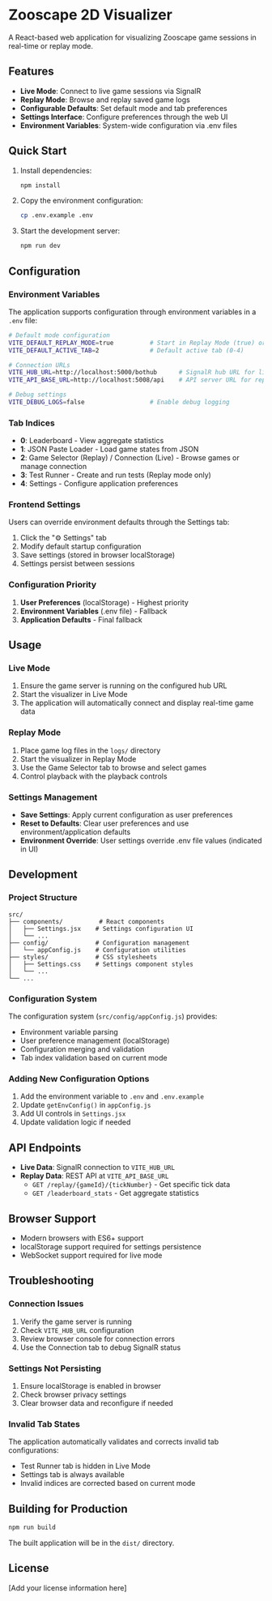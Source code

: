 # Zooscape 2D Visualizer

A React-based web application for visualizing Zooscape game sessions in real-time or replay mode.

## Features

- **Live Mode**: Connect to live game sessions via SignalR
- **Replay Mode**: Browse and replay saved game logs
- **Configurable Defaults**: Set default mode and tab preferences
- **Settings Interface**: Configure preferences through the web UI
- **Environment Variables**: System-wide configuration via .env files

## Quick Start

1. Install dependencies:

   ```bash
   npm install
   ```

2. Copy the environment configuration:

   ```bash
   cp .env.example .env
   ```

3. Start the development server:
   ```bash
   npm run dev
   ```

## Configuration

### Environment Variables

The application supports configuration through environment variables in a `.env` file:

```bash
# Default mode configuration
VITE_DEFAULT_REPLAY_MODE=true          # Start in Replay Mode (true) or Live Mode (false)
VITE_DEFAULT_ACTIVE_TAB=2              # Default active tab (0-4)

# Connection URLs
VITE_HUB_URL=http://localhost:5000/bothub      # SignalR hub URL for live mode
VITE_API_BASE_URL=http://localhost:5008/api    # API server URL for replay data

# Debug settings
VITE_DEBUG_LOGS=false                  # Enable debug logging
```

### Tab Indices

- **0**: Leaderboard - View aggregate statistics
- **1**: JSON Paste Loader - Load game states from JSON
- **2**: Game Selector (Replay) / Connection (Live) - Browse games or manage connection
- **3**: Test Runner - Create and run tests (Replay mode only)
- **4**: Settings - Configure application preferences

### Frontend Settings

Users can override environment defaults through the Settings tab:

1. Click the "⚙️ Settings" tab
2. Modify default startup configuration
3. Save settings (stored in browser localStorage)
4. Settings persist between sessions

### Configuration Priority

1. **User Preferences** (localStorage) - Highest priority
2. **Environment Variables** (.env file) - Fallback
3. **Application Defaults** - Final fallback

## Usage

### Live Mode

1. Ensure the game server is running on the configured hub URL
2. Start the visualizer in Live Mode
3. The application will automatically connect and display real-time game data

### Replay Mode

1. Place game log files in the `logs/` directory
2. Start the visualizer in Replay Mode
3. Use the Game Selector tab to browse and select games
4. Control playback with the playback controls

### Settings Management

- **Save Settings**: Apply current configuration as user preferences
- **Reset to Defaults**: Clear user preferences and use environment/application defaults
- **Environment Override**: User settings override .env file values (indicated in UI)

## Development

### Project Structure

```
src/
├── components/          # React components
│   ├── Settings.jsx    # Settings configuration UI
│   └── ...
├── config/             # Configuration management
│   └── appConfig.js    # Configuration utilities
├── styles/             # CSS stylesheets
│   ├── Settings.css    # Settings component styles
│   └── ...
└── ...
```

### Configuration System

The configuration system (`src/config/appConfig.js`) provides:

- Environment variable parsing
- User preference management (localStorage)
- Configuration merging and validation
- Tab index validation based on current mode

### Adding New Configuration Options

1. Add the environment variable to `.env` and `.env.example`
2. Update `getEnvConfig()` in `appConfig.js`
3. Add UI controls in `Settings.jsx`
4. Update validation logic if needed

## API Endpoints

- **Live Data**: SignalR connection to `VITE_HUB_URL`
- **Replay Data**: REST API at `VITE_API_BASE_URL`
  - `GET /replay/{gameId}/{tickNumber}` - Get specific tick data
  - `GET /leaderboard_stats` - Get aggregate statistics

## Browser Support

- Modern browsers with ES6+ support
- localStorage support required for settings persistence
- WebSocket support required for live mode

## Troubleshooting

### Connection Issues

1. Verify the game server is running
2. Check `VITE_HUB_URL` configuration
3. Review browser console for connection errors
4. Use the Connection tab to debug SignalR status

### Settings Not Persisting

1. Ensure localStorage is enabled in browser
2. Check browser privacy settings
3. Clear browser data and reconfigure if needed

### Invalid Tab States

The application automatically validates and corrects invalid tab configurations:

- Test Runner tab is hidden in Live Mode
- Settings tab is always available
- Invalid indices are corrected based on current mode

## Building for Production

```bash
npm run build
```

The built application will be in the `dist/` directory.

## License

[Add your license information here]
